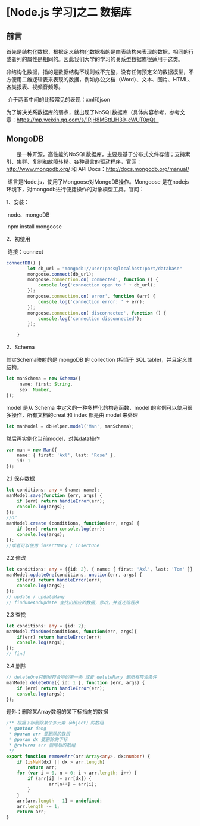 # [Node.js 学习]之二  数据库

## **前言**

​		首先是结构化数据，根据定义结构化数据指的是由表结构来表现的数据，相同的行或者列的属性是相同的。因此我们大学的学习的关系型数据库很适用于这类。

​		非结构化数据，指的是数据结构不规则或不完整，没有任何预定义的数据模型，不方便用二维逻辑表来表现的数据，例如办公文档（Word）、文本、图片、HTML、各类报表、视频音频等。

​		介于两者中间的比较常见的表现：xml和json

​		为了解决关系数据库的弱点，就出现了NoSQL数据库（具体内容参考，参考文章：https://mp.weixin.qq.com/s/1RjH8MBttLlH39-cWUT0pQ）

## **MongoDB** 

　　是一种开源，高性能的NoSQL数据库，主要是基于分布式文件存储；支持索引、集群、复制和故障转移、各种语言的驱动程序，官网：http://www.mongodb.org/ 和 API Docs：http://docs.mongodb.org/manual/

​		语言是Node.js，使用了Mongoose对MongoDB操作。Mongoose 是在nodejs环境下，对mongodb进行便捷操作的对象模型工具。官网：

1、安装：

​		node、mongoDB

​		npm install mongoose

2、初使用

​		连接：connect

```ts
connectDB() {
        let db_url = "mongodb://user:pass@localhost:port/database"
        mongoose.connect(db_url);
        mongoose.connection.on('connected', function () {
            console.log('connection open to ' + db_url);
        });
        mongoose.connection.on('error', function (err) {
            console.log('connection error: ' + err);
        });
        mongoose.connection.on('disconnected', function () {
            console.log('connection disconnected');
        });

    }
```

2、Schema

其实Schema映射的是 mongoDB 的 collection  (相当于 SQL table)，并且定义其结构。

```ts
let manSchema = new Schema({
     name: first: String,
     sex: Number,
});
```

model 是从 Schema 中定义的一种多样化的构造函数，model 的实例可以使用很多操作，所有文档的creat 和 index 都是由 model 来处理

```ts
let manModel = dbHelper.model('Man', manSchema);
```

然后再实例化当前model，对某data操作

```ts
var man = new Man({
	name: { first: 'Axl', last: 'Rose' },
    id: 1
});
```

2.1 保存数据

```ts
let conditions: any = {name: name};
manModel.save(function (err, args) {
	if (err) return handleError(err);
	console.log(args);
});
//or
manModel.create (conditions, function(err, args) { 
    if (err) return console.log(err);
    console.log(args);
});
//或者可以使用 insertMany / insertOne
```

2.2 修改

```ts
let conditions: any = {{id: 2}, { name: { first: 'Axl', last: 'Tom' }};
manModel.updateOne(conditions, unction(err, args) {
	if(err) return handleError(err);
	console.log(args);
});
// update / updateMany
// findOneAndUpdate 查找出相应的数据，修改，并返还给程序
```

2.3 查找

```ts
let conditions: any = {id: 2};
manModel.findOne(conditions, function(err, args){ 
    if(err) return handleError(err);
    console.log(args);
});
// find
```

2.4 删除

```ts
// deleteOne只删掉符合项的第一条 或者 deleteMany 删所有符合条件
manModel.deleteOne({ id: 1 }, function (err, args) {
	if (err) return handleError(err);
	console.log(args);
});
```

题外：删除某Array数组的某下标指向的数据

```ts
/** 根据下标删除某个多元素（object）的数组
 * @author deng
 * @param arr 要删除的数组
 * @param dx 要删除的下标
 * @returns arr 删除后的数组
 */
export function removeArr(arr:Array<any>, dx:number) {
    if (isNaN(dx) || dx > arr.length)
        return arr;
    for (var i = 0, n = 0; i < arr.length; i++) {
        if (arr[i] != arr[dx]) {
                arr[n++] = arr[i];
        }
    }
    arr[arr.length - 1] = undefined;
    arr.length -= 1;
    return arr;
}
```